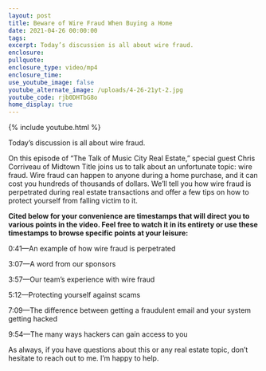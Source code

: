 ```yaml
---
layout: post
title: Beware of Wire Fraud When Buying a Home
date: 2021-04-26 00:00:00
tags:
excerpt: Today’s discussion is all about wire fraud.
enclosure:
pullquote:
enclosure_type: video/mp4
enclosure_time:
use_youtube_image: false
youtube_alternate_image: /uploads/4-26-21yt-2.jpg
youtube_code: rjb0DHTbG8o
home_display: true
---
```

{% include youtube.html %}

Today’s discussion is all about wire fraud.

On this episode of “The Talk of Music City Real Estate,” special guest Chris Corriveau of Midtown Title joins us to talk about an unfortunate topic: wire fraud. Wire fraud can happen to anyone during a home purchase, and it can cost you hundreds of thousands of dollars. We’ll tell you how wire fraud is perpetrated during real estate transactions and offer a few tips on how to protect yourself from falling victim to it.&nbsp;

**Cited below for your convenience are timestamps that will direct you to various points in the video. Feel free to watch it in its entirety or use these timestamps to browse specific points at your leisure:&nbsp;**

0:41—An example of how wire fraud is perpetrated&nbsp;

3:07—A word from our sponsors&nbsp;

3:57—Our team’s experience with wire fraud

5:12—Protecting yourself against scams&nbsp;&nbsp;

7:09—The difference between getting a fraudulent email and your system getting hacked

9:54—The many ways hackers can gain access to you

As always, if you have questions about this or any real estate topic, don’t hesitate to reach out to me. I’m happy to help.

